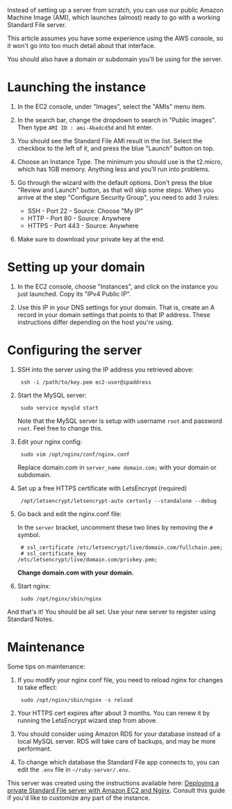 Instead of setting up a server from scratch, you can use our public Amazon Machine Image (AMI), which launches (almost) ready to go with a working Standard File server.

This article assumes you have some experience using the AWS console, so it won't go into too much detail about that interface.

You should also have a domain or subdomain you'll be using for the server.
# Launching the instance
1. In the EC2 console, under "Images", select the "AMIs" menu item.

2. In the search bar, change the dropdown to search in "Public images". Then type `AMI ID : ami-4badcd5d` and hit enter.

3. You should see the Standard File AMI result in the list. Select the checkbox to the left of it, and press the blue "Launch" button on top.

4. Choose an Instance Type. The minimum you should use is the t2.micro, which has 1GB memory. Anything less and you'll run into problems.

5. Go through the wizard with the default options. Don't press the blue "Review and Launch" button, as that will skip some steps. When you arrive at the step "Configure Security Group", you need to add 3 rules:

	- SSH - Port 22 - Source: Choose "My IP"
	- HTTP - Port 80 - Source: Anywhere
	- HTTPS - Port 443 - Source: Anywhere

6. Make sure to download your private key at the end.

# Setting up your domain
1. In the EC2 console, choose "Instances", and click on the instance you just launched. Copy its "IPv4 Public IP".

2. Use this IP in your DNS settings for your domain. That is, create an A record in your domain settings that points to that IP address. These instructions differ depending on the host you're using.

# Configuring the server
1. SSH into the server using the IP address you retrieved above:

		ssh -i /path/to/key.pem ec2-user@ipaddress

1. Start the MySQL server:

		sudo service mysqld start

	Note that the MySQL server is setup with username `root` and password `root`. Feel free to change this.

1. Edit your nginx config:

		sudo vim /opt/nginx/conf/nginx.conf

	Replace domain.com in `server_name domain.com;` with your domain or subdomain.

1. Set up a free HTTPS certificate with LetsEncrypt (required)

		/opt/letsencrypt/letsencrypt-auto certonly --standalone --debug

1. Go back and edit the nginx.conf file:

	In the `server` bracket, uncomment these two lines by removing the `#` symbol.

		# ssl_certificate /etc/letsencrypt/live/domain.com/fullchain.pem;
		# ssl_certificate_key /etc/letsencrypt/live/domain.com/privkey.pem;

	**Change domain.com with your domain.**

1. Start nginx:

		sudo /opt/nginx/sbin/nginx

And that's it! You should be all set. Use your new server to register using Standard Notes.

# Maintenance
Some tips on maintenance:

1. If you modify your nginx conf file, you need to reload nginx for changes to take effect:

		sudo /opt/nginx/sbin/nginx -s reload

2. Your HTTPS cert expires after about 3 months. You can renew it by running the LetsEncrypt wizard step from above.

3. You should consider using Amazon RDS for your database instead of a local MySQL server. RDS will take care of backups, and may be more performant.

4. To change which database the Standard File app connects to, you can edit the `.env` file in `~/ruby-server/.env`.

This server was created using the instructions available here: [Deploying a private Standard File server with Amazon EC2 and Nginx](https://github.com/standardfile/ruby-server/wiki/Deploying-a-private-Standard-File-server-with-Amazon-EC2-and-Nginx). Consult this guide if you'd like to customize any part of the instance.
